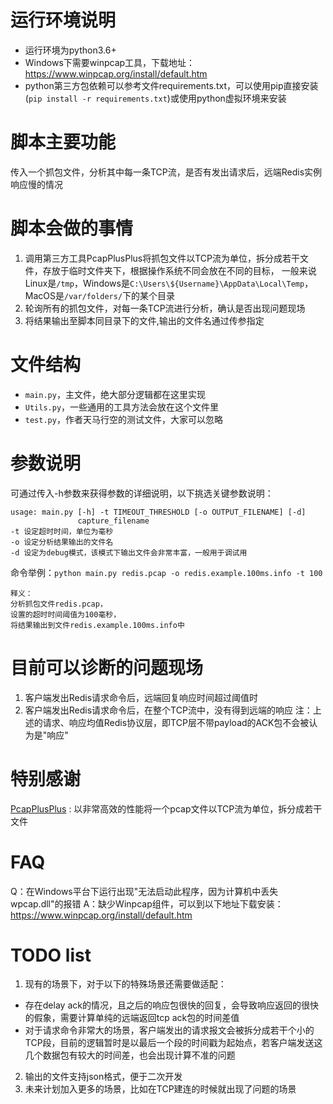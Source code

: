 # 运行环境说明
- 运行环境为python3.6+
- Windows下需要winpcap工具，下载地址：https://www.winpcap.org/install/default.htm
- python第三方包依赖可以参考文件requirements.txt，可以使用pip直接安装(`pip install -r requirements.txt`)或使用python虚拟环境来安装

# 脚本主要功能
传入一个抓包文件，分析其中每一条TCP流，是否有发出请求后，远端Redis实例响应慢的情况

# 脚本会做的事情
1. 调用第三方工具PcapPlusPlus将抓包文件以TCP流为单位，拆分成若干文件，存放于临时文件夹下，根据操作系统不同会放在不同的目标，
   一般来说Linux是`/tmp`，Windows是`C:\Users\${Username}\AppData\Local\Temp`，MacOS是`/var/folders/`下的某个目录
2. 轮询所有的抓包文件，对每一条TCP流进行分析，确认是否出现问题现场
3. 将结果输出至脚本同目录下的文件,输出的文件名通过传参指定

# 文件结构
- `main.py`，主文件，绝大部分逻辑都在这里实现
- `Utils.py`，一些通用的工具方法会放在这个文件里
- `test.py`，作者天马行空的测试文件，大家可以忽略

# 参数说明
可通过传入-h参数来获得参数的详细说明，以下挑选关键参数说明：
```
usage: main.py [-h] -t TIMEOUT_THRESHOLD [-o OUTPUT_FILENAME] [-d]
               capture_filename
-t 设定超时时间，单位为毫秒
-o 设定分析结果输出的文件名
-d 设定为debug模式，该模式下输出文件会非常丰富，一般用于调试用
```
命令举例：`python main.py redis.pcap -o redis.example.100ms.info -t 100`
```
释义：
分析抓包文件redis.pcap，
设置的超时时间阈值为100毫秒，
将结果输出到文件redis.example.100ms.info中
```

# 目前可以诊断的问题现场
1. 客户端发出Redis请求命令后，远端回复响应时间超过阈值时
2. 客户端发出Redis请求命令后，在整个TCP流中，没有得到远端的响应
注：上述的请求、响应均值Redis协议层，即TCP层不带payload的ACK包不会被认为是"响应"

# 特别感谢
[PcapPlusPlus](https://pcapplusplus.github.io/) : 以非常高效的性能将一个pcap文件以TCP流为单位，拆分成若干文件

# FAQ
Q：在Windows平台下运行出现"无法启动此程序，因为计算机中丢失wpcap.dll"的报错
A：缺少Winpcap组件，可以到以下地址下载安装：https://www.winpcap.org/install/default.htm

# TODO list
1. 现有的场景下，对于以下的特殊场景还需要做适配：
- 存在delay ack的情况，且之后的响应包很快的回复，会导致响应返回的很快的假象，需要计算单纯的远端返回tcp ack包的时间差值
- 对于请求命令非常大的场景，客户端发出的请求报文会被拆分成若干个小的TCP段，目前的逻辑暂时是以最后一个段的时间戳为起始点，若客户端发送这几个数据包有较大的时间差，也会出现计算不准的问题
2. 输出的文件支持json格式，便于二次开发
4. 未来计划加入更多的场景，比如在TCP建连的时候就出现了问题的场景